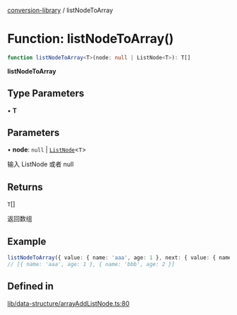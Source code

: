 [conversion-library](../globals.md) / listNodeToArray

# Function: listNodeToArray()

```ts
function listNodeToArray<T>(node: null | ListNode<T>): T[]
```

**listNodeToArray**

<Badge type="tip" text="version: v0.0.6+" />

## Type Parameters

• **T**

## Parameters

• **node**: `null` \| [`ListNode`](../classes/ListNode.md)\<`T`\>

输入 ListNode 或者 null

## Returns

`T`[]

返回数组

## Example

```ts
listNodeToArray({ value: { name: 'aaa', age: 1 }, next: { value: { name: 'bbb', age: 2 }, next: null } })
// [{ name: 'aaa', age: 1 }, { name: 'bbb', age: 2 }]
```

## Defined in

[lib/data-structure/arrayAddListNode.ts:80](https://github.com/fxss5201/conversion-library/blob/main/lib/data-structure/arrayAddListNode.ts#L80)
